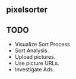 pixelsorter
-----------

TODO
----
- Visualize Sort Process
- Sort Analysis.
- Upload pictures.
- Use picture URLs.
- Investigate Ads.
